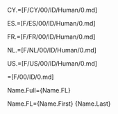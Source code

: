 CY.=[F/CY/00/ID/Human/0.md]

ES.=[F/ES/00/ID/Human/0.md]

FR.=[F/FR/00/ID/Human/0.md]

NL.=[F/NL/00/ID/Human/0.md]

US.=[F/US/00/ID/Human/0.md]

=[F/00/ID/0.md]

Name.Full={Name.FL}

Name.FL={Name.First} {Name.Last}